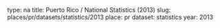 type: na
title: Puerto Rico / National Statistics (2013)
slug: places/pr/datasets/statistics/2013
place: pr
dataset: statistics
year: 2013
